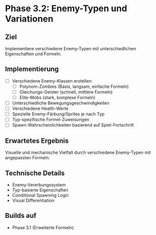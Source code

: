 # Phase 3.2: Enemy-Typen und Variationen

## Ziel
Implementiere verschiedene Enemy-Typen mit unterschiedlichen Eigenschaften und Formeln.

## Implementierung

- [ ] Verschiedene Enemy-Klassen erstellen:
  - [ ] Polynom-Zombies (Basis, langsam, einfache Formeln)
  - [ ] Gleichungs-Geister (schnell, mittlere Formeln)
  - [ ] Elite-Mobs (stark, komplexe Formeln)
- [ ] Unterschiedliche Bewegungsgeschwindigkeiten
- [ ] Verschiedene Health-Werte
- [ ] Spezielle Enemy-Färbung/Sprites je nach Typ
- [ ] Typ-spezifische Formel-Zuweisungen
- [ ] Spawn-Wahrscheinlichkeiten basierend auf Spiel-Fortschritt

## Erwartetes Ergebnis
Visuelle und mechanische Vielfalt durch verschiedene Enemy-Typen mit angepassten Formeln.

## Technische Details
- Enemy-Vererbungssystem
- Typ-basierte Eigenschaften
- Conditional Spawning Logic
- Visual Differentiation

## Builds auf
- Phase 3.1 (Erweiterte Formeln)
